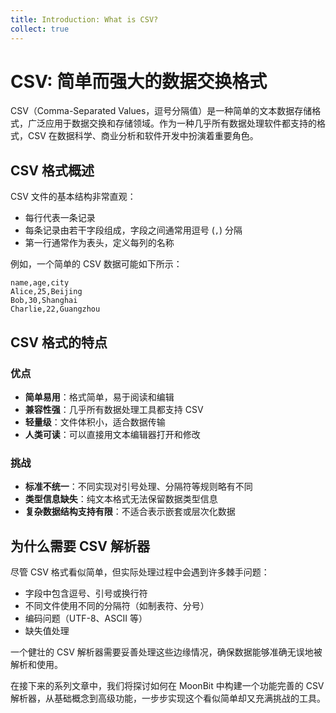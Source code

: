 ```yaml
---
title: Introduction: What is CSV?
collect: true
---
```


# CSV: 简单而强大的数据交换格式

CSV（Comma-Separated Values，逗号分隔值）是一种简单的文本数据存储格式，广泛应用于数据交换和存储领域。作为一种几乎所有数据处理软件都支持的格式，CSV 在数据科学、商业分析和软件开发中扮演着重要角色。

## CSV 格式概述

CSV 文件的基本结构非常直观：
- 每行代表一条记录
- 每条记录由若干字段组成，字段之间通常用逗号 (`,`) 分隔
- 第一行通常作为表头，定义每列的名称

例如，一个简单的 CSV 数据可能如下所示：

```
name,age,city
Alice,25,Beijing
Bob,30,Shanghai
Charlie,22,Guangzhou
```

## CSV 格式的特点

### 优点
- **简单易用**：格式简单，易于阅读和编辑
- **兼容性强**：几乎所有数据处理工具都支持 CSV
- **轻量级**：文件体积小，适合数据传输
- **人类可读**：可以直接用文本编辑器打开和修改

### 挑战
- **标准不统一**：不同实现对引号处理、分隔符等规则略有不同
- **类型信息缺失**：纯文本格式无法保留数据类型信息
- **复杂数据结构支持有限**：不适合表示嵌套或层次化数据

## 为什么需要 CSV 解析器

尽管 CSV 格式看似简单，但实际处理过程中会遇到许多棘手问题：
- 字段中包含逗号、引号或换行符
- 不同文件使用不同的分隔符（如制表符、分号）
- 编码问题（UTF-8、ASCII 等）
- 缺失值处理

一个健壮的 CSV 解析器需要妥善处理这些边缘情况，确保数据能够准确无误地被解析和使用。

在接下来的系列文章中，我们将探讨如何在 MoonBit 中构建一个功能完善的 CSV 解析器，从基础概念到高级功能，一步步实现这个看似简单却又充满挑战的工具。